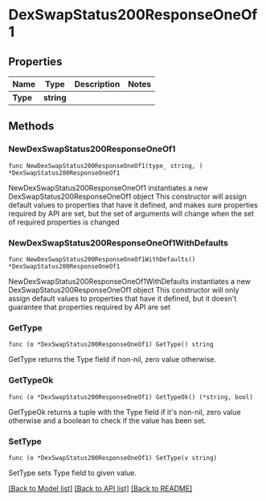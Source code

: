 # DexSwapStatus200ResponseOneOf1

## Properties

Name | Type | Description | Notes
------------ | ------------- | ------------- | -------------
**Type** | **string** |  | 

## Methods

### NewDexSwapStatus200ResponseOneOf1

`func NewDexSwapStatus200ResponseOneOf1(type_ string, ) *DexSwapStatus200ResponseOneOf1`

NewDexSwapStatus200ResponseOneOf1 instantiates a new DexSwapStatus200ResponseOneOf1 object
This constructor will assign default values to properties that have it defined,
and makes sure properties required by API are set, but the set of arguments
will change when the set of required properties is changed

### NewDexSwapStatus200ResponseOneOf1WithDefaults

`func NewDexSwapStatus200ResponseOneOf1WithDefaults() *DexSwapStatus200ResponseOneOf1`

NewDexSwapStatus200ResponseOneOf1WithDefaults instantiates a new DexSwapStatus200ResponseOneOf1 object
This constructor will only assign default values to properties that have it defined,
but it doesn't guarantee that properties required by API are set

### GetType

`func (o *DexSwapStatus200ResponseOneOf1) GetType() string`

GetType returns the Type field if non-nil, zero value otherwise.

### GetTypeOk

`func (o *DexSwapStatus200ResponseOneOf1) GetTypeOk() (*string, bool)`

GetTypeOk returns a tuple with the Type field if it's non-nil, zero value otherwise
and a boolean to check if the value has been set.

### SetType

`func (o *DexSwapStatus200ResponseOneOf1) SetType(v string)`

SetType sets Type field to given value.



[[Back to Model list]](../README.md#documentation-for-models) [[Back to API list]](../README.md#documentation-for-api-endpoints) [[Back to README]](../README.md)


